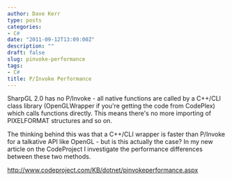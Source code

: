 ```yaml
---
author: Dave Kerr
type: posts
categories:
- C#
date: "2011-09-12T13:09:00Z"
description: ""
draft: false
slug: pinvoke-performance
tags:
- C#
title: P/Invoke Performance
---
```



<p>SharpGL 2.0 has no P/Invoke - all native functions are called by a C++/CLI class library (OpenGLWrapper if you're getting the code from CodePlex) which calls functions directly. This means there's no more importing of PIXELFORMAT structures and so on.</p>
<p>The thinking behind this was that a C++/CLI wrapper is faster than P/Invoke for a talkative API like OpenGL - but is this actually the case? In my new article on the CodeProject I investigate the performance differences between these two methods.</p>
<p><a href="http://www.codeproject.com/KB/dotnet/pinvokeperformance.aspx">http://www.codeproject.com/KB/dotnet/pinvokeperformance.aspx</a></p>

